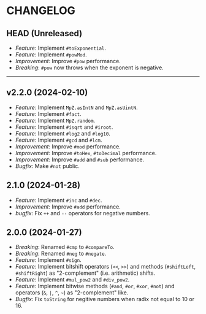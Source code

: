 CHANGELOG
=========

## HEAD (Unreleased)
* *Feature*: Implement `#toExponential`.
* *Feature*: Implement `#powMod`.
* *Improvement*: Improve `#pow` performance.
* *Breaking*: `#pow` now throws when the exponent is negative.

---

## v2.2.0 (2024-02-10)
* *Feature*: Implement `MpZ.asIntN` and `MpZ.asUintN`.
* *Feature*: Implement `#fact`.
* *Feature*: Implement `MpZ.random`.
* *Feature*: Implement `#isqrt` and `#iroot`.
* *Feature*: Implement `#log2` and `#log10`.
* *Feature*: Implement `#gcd` and `#lcm`.
* *Improvement*: Improve `#mod` performance.
* *Improvement*: Improve `#toHex`, `#toDecimal` performance.
* *Improvement*: Improve `#add` and `#sub` performance.
* *Bugfix*: Make `#not` public.

## 2.1.0 (2024-01-28)
* *Feature*: Implement `#inc` and `#dec`.
* *Improvement*: Improve `#add` performance.
* *bugfix*: Fix `++` and `--` operators for negative numbers.

## 2.0.0 (2024-01-27)
* *Breaking*: Renamed `#cmp` to `#compareTo`.
* *Breaking*: Renamed `#neg` to `#negate`.
* *Feature*: Implement `#sign`.
* *Feature*: Implement bitshift operators (`<<`, `>>`) and methods (`#shiftLeft`, `#shiftRight`) as "2-complement" (i.e. arithmetic) shifts.
* *Feature*: Implement `#mul_pow2` and `#div_pow2`.
* *Feature*: Implement bitwise methods (`#and`, `#or`, `#xor`, `#not`) and operators (`&`, `|`, `^`, `~`) as "2-complement" like.
* *Bugfix*: Fix `toString` for negitive numbers when radix not equal to 10 or 16.

